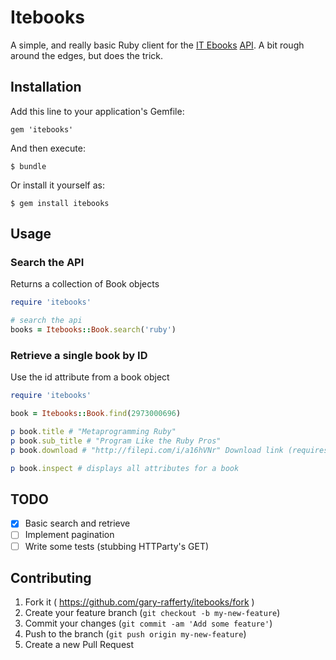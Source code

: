 # Itebooks

A simple, and really basic Ruby client for the [IT Ebooks](http://it-ebooks.info/) [API](http://it-ebooks-api.info/).
A bit rough around the edges, but does the trick.

## Installation

Add this line to your application's Gemfile:

    gem 'itebooks'

And then execute:

    $ bundle

Or install it yourself as:

    $ gem install itebooks

## Usage

### Search the API

Returns a collection of Book objects

```ruby
require 'itebooks'

# search the api 
books = Itebooks::Book.search('ruby')
```

### Retrieve a single book by ID

Use the id attribute from a book object


```ruby
require 'itebooks'

book = Itebooks::Book.find(2973000696)

p book.title # "Metaprogramming Ruby"
p book.sub_title # "Program Like the Ruby Pros"
p book.download # "http://filepi.com/i/a16hVNr" Download link (requires captcha completion)

p book.inspect # displays all attributes for a book
```

## TODO

- [x] Basic search and retrieve
- [ ] Implement pagination
- [ ] Write some tests (stubbing HTTParty's GET)

## Contributing

1. Fork it ( https://github.com/gary-rafferty/itebooks/fork )
2. Create your feature branch (`git checkout -b my-new-feature`)
3. Commit your changes (`git commit -am 'Add some feature'`)
4. Push to the branch (`git push origin my-new-feature`)
5. Create a new Pull Request

